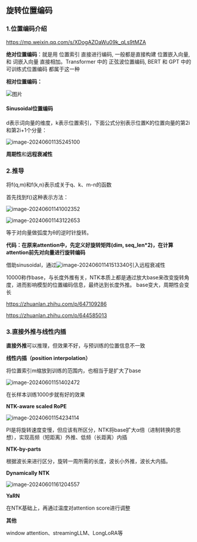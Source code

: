 ## 旋转位置编码

### 1.位置编码介绍

https://mp.weixin.qq.com/s/XDogAZOaWu09k_qLs9tMZA

**绝对位置编码**：就是用 位置索引 直接进行编码, 一般都是直接构建 位置嵌入向量, 和 词嵌入向量 直接相加。Transformer 中的 正弦波位置编码, BERT 和 GPT 中的 可训练式位置编码 都属于这一种

**相对位置编码：**

![图片](https://mmbiz.qpic.cn/sz_mmbiz_png/tA8ibKWwC0Gyp0n6c180y1olpHnSJBkeOjbdtLic5ibTSvxmtUY043SxNbpLVhSTXfRRtxMUnWDtFrmITmx16POAw/640?wx_fmt=png&from=appmsg&tp=webp&wxfrom=5&wx_lazy=1&wx_co=1)



#### Sinusoidal位置编码

d表示词向量的维度，k表示位置索引，下面公式分别表示位置K的位置向量的第2i和第2i+1个分量：

![image-20240601135245100](C:\Users\viruser.v-desktop\AppData\Roaming\Typora\typora-user-images\image-20240601135245100.png)

**周期性**和**远程衰减性**

### 2.推导

将f(q,m)和f(k,n)表示成关于q、k、m-n的函数

首先找到f()这种表示方法：

![image-20240601141002352](C:\Users\viruser.v-desktop\AppData\Roaming\Typora\typora-user-images\image-20240601141002352.png)

![image-20240601143122653](C:\Users\viruser.v-desktop\AppData\Roaming\Typora\typora-user-images\image-20240601143122653.png)

等于对向量做弧度为θ的逆时针旋转。

**代码：在原来attention中，先定义好旋转矩阵(dim, seq_len*2)，在计算attention前先对向量进行旋转编码**



借助sinusoidal，通过![image-20240601141513340](C:\Users\viruser.v-desktop\AppData\Roaming\Typora\typora-user-images\image-20240601141513340.png)引入远程衰减性

10000称作base，与长度外推有关，NTK本质上都是通过放大base来改变旋转角度，进而影响模型的位置编码信息，最终达到长度外推。
base变大，周期性会变长

https://zhuanlan.zhihu.com/p/647109286

https://zhuanlan.zhihu.com/p/644585013

### 3.直接外推与线性内插

**直接外推**可以推理，但效果不好，与预训练的位置信息不一致

**线性内插（position interpolation）**

将位置索引m缩放到训练的范围内，也相当于是扩大了base

![image-20240601151402472](C:\Users\viruser.v-desktop\AppData\Roaming\Typora\typora-user-images\image-20240601151402472.png)

在长样本训练1000步就有好的效果



**NTK-aware scaled RoPE**

![image-20240601154234114](C:\Users\viruser.v-desktop\AppData\Roaming\Typora\typora-user-images\image-20240601154234114.png)

PI是将旋转速度变慢，但应该有所区分，NTK将base扩大α倍（进制转换的思想），实现高频（短距离）外推、低频（长距离）内插



**NTK-by-parts**

根据波长来进行区分，旋转一周所需的长度，波长小外推，波长大内插。

**Dynamically NTK**

![image-20240601161204557](C:\Users\viruser.v-desktop\AppData\Roaming\Typora\typora-user-images\image-20240601161204557.png)

**YaRN**

在NTK基础上，再通过温度对attention score进行调整



**其他**

window attention、streamingLLM、LongLoRA等